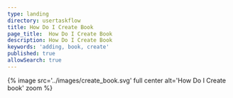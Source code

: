 ```yaml
---
type: landing
directory: usertaskflow
title: How Do I Create Book
page_title:  How Do I Create Book
description: How Do I Create Book
keywords: 'adding, book, create'
published: true
allowSearch: true
---
```

{% image src='../images/create_book.svg' full center alt='How Do I Create book' zoom %} 

